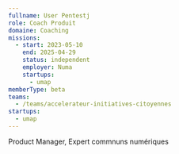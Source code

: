 ```yaml
---
fullname: User Pentestj
role: Coach Produit
domaine: Coaching
missions:
  - start: 2023-05-10
    end: 2025-04-29
    status: independent
    employer: Numa
    startups:
      - umap
memberType: beta
teams:
  - /teams/accelerateur-initiatives-citoyennes
startups:
  - umap
---
```

Product Manager, Expert commnuns numériques